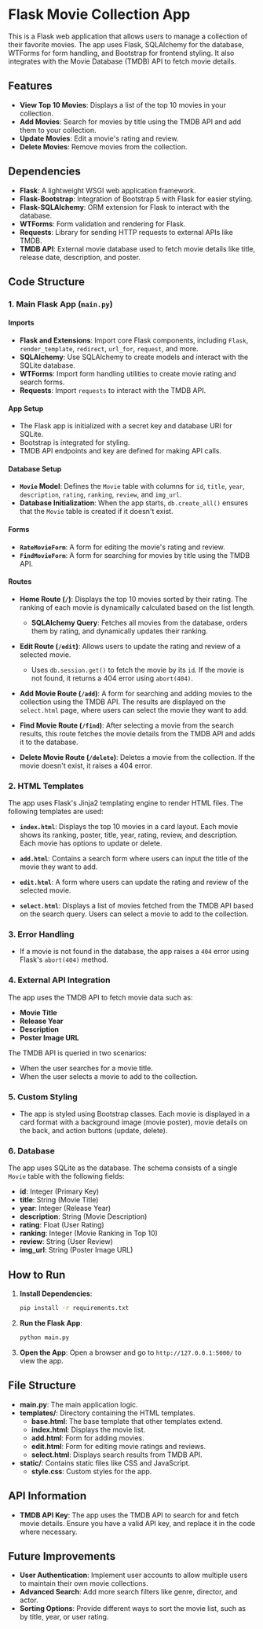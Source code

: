# Flask Movie Collection App

This is a Flask web application that allows users to manage a collection of their favorite movies. The app uses Flask, SQLAlchemy for the database, WTForms for form handling, and Bootstrap for frontend styling. It also integrates with the Movie Database (TMDB) API to fetch movie details.

## Features

- **View Top 10 Movies**: Displays a list of the top 10 movies in your collection.
- **Add Movies**: Search for movies by title using the TMDB API and add them to your collection.
- **Update Movies**: Edit a movie's rating and review.
- **Delete Movies**: Remove movies from the collection.

## Dependencies

- **Flask**: A lightweight WSGI web application framework.
- **Flask-Bootstrap**: Integration of Bootstrap 5 with Flask for easier styling.
- **Flask-SQLAlchemy**: ORM extension for Flask to interact with the database.
- **WTForms**: Form validation and rendering for Flask.
- **Requests**: Library for sending HTTP requests to external APIs like TMDB.
- **TMDB API**: External movie database used to fetch movie details like title, release date, description, and poster.

## Code Structure

### 1. **Main Flask App (`main.py`)**

#### Imports

- **Flask and Extensions**: Import core Flask components, including `Flask`, `render_template`, `redirect`, `url_for`, `request`, and more.
- **SQLAlchemy**: Use SQLAlchemy to create models and interact with the SQLite database.
- **WTForms**: Import form handling utilities to create movie rating and search forms.
- **Requests**: Import `requests` to interact with the TMDB API.

#### App Setup

- The Flask app is initialized with a secret key and database URI for SQLite.
- Bootstrap is integrated for styling.
- TMDB API endpoints and key are defined for making API calls.

#### Database Setup

- **`Movie` Model**: Defines the `Movie` table with columns for `id`, `title`, `year`, `description`, `rating`, `ranking`, `review`, and `img_url`.
- **Database Initialization**: When the app starts, `db.create_all()` ensures that the `Movie` table is created if it doesn't exist.

#### Forms

- **`RateMovieForm`**: A form for editing the movie's rating and review.
- **`FindMovieForm`**: A form for searching for movies by title using the TMDB API.

#### Routes

- **Home Route (`/`)**: Displays the top 10 movies sorted by their rating. The ranking of each movie is dynamically calculated based on the list length.
  
    - **SQLAlchemy Query**: Fetches all movies from the database, orders them by rating, and dynamically updates their ranking.
  
- **Edit Route (`/edit`)**: Allows users to update the rating and review of a selected movie.

    - Uses `db.session.get()` to fetch the movie by its `id`. If the movie is not found, it returns a 404 error using `abort(404)`.

- **Add Movie Route (`/add`)**: A form for searching and adding movies to the collection using the TMDB API. The results are displayed on the `select.html` page, where users can select the movie they want to add.

- **Find Movie Route (`/find`)**: After selecting a movie from the search results, this route fetches the movie details from the TMDB API and adds it to the database.

- **Delete Movie Route (`/delete`)**: Deletes a movie from the collection. If the movie doesn't exist, it raises a 404 error.

### 2. **HTML Templates**

The app uses Flask's Jinja2 templating engine to render HTML files. The following templates are used:

- **`index.html`**: Displays the top 10 movies in a card layout. Each movie shows its ranking, poster, title, year, rating, review, and description. Each movie has options to update or delete.
  
- **`add.html`**: Contains a search form where users can input the title of the movie they want to add.

- **`edit.html`**: A form where users can update the rating and review of the selected movie.

- **`select.html`**: Displays a list of movies fetched from the TMDB API based on the search query. Users can select a movie to add to the collection.

### 3. **Error Handling**

- If a movie is not found in the database, the app raises a `404` error using Flask's `abort(404)` method.
  
### 4. **External API Integration**

The app uses the TMDB API to fetch movie data such as:

- **Movie Title**
- **Release Year**
- **Description**
- **Poster Image URL**

The TMDB API is queried in two scenarios:

- When the user searches for a movie title.
- When the user selects a movie to add to the collection.

### 5. **Custom Styling**

- The app is styled using Bootstrap classes. Each movie is displayed in a card format with a background image (movie poster), movie details on the back, and action buttons (update, delete).

### 6. **Database**

The app uses SQLite as the database. The schema consists of a single `Movie` table with the following fields:

- **id**: Integer (Primary Key)
- **title**: String (Movie Title)
- **year**: Integer (Release Year)
- **description**: String (Movie Description)
- **rating**: Float (User Rating)
- **ranking**: Integer (Movie Ranking in Top 10)
- **review**: String (User Review)
- **img_url**: String (Poster Image URL)

## How to Run

1. **Install Dependencies**:
    ```bash
    pip install -r requirements.txt
    ```

2. **Run the Flask App**:
    ```bash
    python main.py
    ```

3. **Open the App**:
    Open a browser and go to `http://127.0.0.1:5000/` to view the app.

## File Structure

- **main.py**: The main application logic.
- **templates/**: Directory containing the HTML templates.
    - **base.html**: The base template that other templates extend.
    - **index.html**: Displays the movie list.
    - **add.html**: Form for adding movies.
    - **edit.html**: Form for editing movie ratings and reviews.
    - **select.html**: Displays search results from TMDB API.
- **static/**: Contains static files like CSS and JavaScript.
    - **style.css**: Custom styles for the app.

## API Information

- **TMDB API Key**: The app uses the TMDB API to search for and fetch movie details. Ensure you have a valid API key, and replace it in the code where necessary.

## Future Improvements

- **User Authentication**: Implement user accounts to allow multiple users to maintain their own movie collections.
- **Advanced Search**: Add more search filters like genre, director, and actor.
- **Sorting Options**: Provide different ways to sort the movie list, such as by title, year, or user rating.
